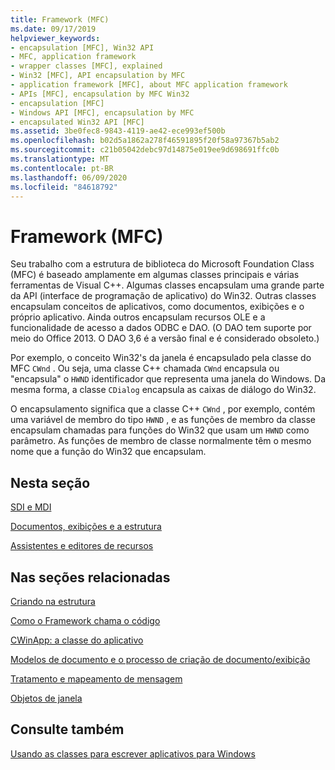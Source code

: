 ```yaml
---
title: Framework (MFC)
ms.date: 09/17/2019
helpviewer_keywords:
- encapsulation [MFC], Win32 API
- MFC, application framework
- wrapper classes [MFC], explained
- Win32 [MFC], API encapsulation by MFC
- application framework [MFC], about MFC application framework
- APIs [MFC], encapsulation by MFC Win32
- encapsulation [MFC]
- Windows API [MFC], encapsulation by MFC
- encapsulated Win32 API [MFC]
ms.assetid: 3be0fec8-9843-4119-ae42-ece993ef500b
ms.openlocfilehash: b02d5a1862a278f46591895f20f58a97367b5ab2
ms.sourcegitcommit: c21b05042debc97d14875e019ee9d698691ffc0b
ms.translationtype: MT
ms.contentlocale: pt-BR
ms.lasthandoff: 06/09/2020
ms.locfileid: "84618792"
---
```

# <a name="framework-mfc"></a>Framework (MFC)

Seu trabalho com a estrutura de biblioteca do Microsoft Foundation Class (MFC) é baseado amplamente em algumas classes principais e várias ferramentas de Visual C++. Algumas classes encapsulam uma grande parte da API (interface de programação de aplicativo) do Win32. Outras classes encapsulam conceitos de aplicativos, como documentos, exibições e o próprio aplicativo. Ainda outros encapsulam recursos OLE e a funcionalidade de acesso a dados ODBC e DAO.  (O DAO tem suporte por meio do Office 2013. O DAO 3,6 é a versão final e é considerado obsoleto.)

Por exemplo, o conceito Win32's da janela é encapsulado pela classe do MFC `CWnd` . Ou seja, uma classe C++ chamada `CWnd` encapsula ou "encapsula" o `HWND` identificador que representa uma janela do Windows. Da mesma forma, a classe `CDialog` encapsula as caixas de diálogo do Win32.

O encapsulamento significa que a classe C++ `CWnd` , por exemplo, contém uma variável de membro do tipo `HWND` , e as funções de membro da classe encapsulam chamadas para funções do Win32 que usam um `HWND` como parâmetro. As funções de membro de classe normalmente têm o mesmo nome que a função do Win32 que encapsulam.

## <a name="in-this-section"></a>Nesta seção

[SDI e MDI](sdi-and-mdi.md)

[Documentos, exibições e a estrutura](documents-views-and-the-framework.md)

[Assistentes e editores de recursos](wizards-and-the-resource-editors.md)

## <a name="in-related-sections"></a>Nas seções relacionadas

[Criando na estrutura](building-on-the-framework.md)

[Como o Framework chama o código](how-the-framework-calls-your-code.md)

[CWinApp: a classe do aplicativo](cwinapp-the-application-class.md)

[Modelos de documento e o processo de criação de documento/exibição](document-templates-and-the-document-view-creation-process.md)

[Tratamento e mapeamento de mensagem](message-handling-and-mapping.md)

[Objetos de janela](window-objects.md)

## <a name="see-also"></a>Consulte também

[Usando as classes para escrever aplicativos para Windows](using-the-classes-to-write-applications-for-windows.md)
